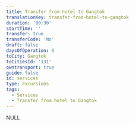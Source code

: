 ```yaml
---
title: Transfer from hotel to Gangtok
translationKey: transfer-from-hotel-to-gangtok
duration: '00:30'
startTime: ''
transfer: true
transferCode: 'No'
draft: false
daysOfOperation: 0
toCity: Gangtok
toCitiesId: '131'
owntransport: true
guide: false
id: services
type: excursions
tags:
  - Services
  - Transfer from hotel to Gangtok
---
```

NULL